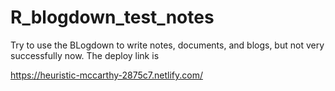 # R_blogdown_test_notes

Try to use the BLogdown to write notes, documents, and blogs, but not very successfully now.
The deploy link is 

https://heuristic-mccarthy-2875c7.netlify.com/
